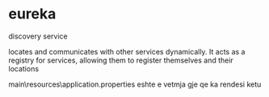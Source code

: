 # eureka
 discovery service
 
locates and communicates with other services dynamically. It acts as a registry for services, allowing them to register themselves and their locations

main\resources\application.properties eshte e vetmja gje qe ka rendesi ketu

